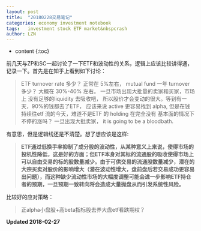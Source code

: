 ```yaml
---
layout: post
title:  "20180228交易笔记"
categories: economy investment notebook
tags:   investment stock ETF market&nbspcrash
author: LZN
---
```


* content
{:toc}

前几天与ZP和SC一起讨论了一下ETF和波动性的关系，逻辑上应该比较讲得通，记录一下。首先是在知乎上看到如下讨论：

>ETF turnover rate 多少？ 正常在 5%左右， mutual fund 一年 turnover 多少？ 大概在 30%-40% 左右。 一旦市场出现大批量的卖家和买家，市场上 没有足够的liquidity 去吸收吧， 所以股价才会变动的很大。等到有一天，90%的钱都去了ETF， 应该来说 active 更容易找到 alpha, 但是在钱持续往etf 流的今天，难道不是ETF 的 holding 在完全没有 基本面的情况下不停的涨吗？ 一旦出现大批卖家， it is going to be a bloodbath.

有意思，但是逻辑线还是不清楚。想了想应该是这样:
>**ETF通过低换手率抑制了成分股的波动性，从某种意义上来说，使得市场的投机性降低，这是好的方面；但ETF本身对其标的流通股的吸收使得市场上可以自由交易的标的股数量减少。由于可供交易的流通股数量减少，潜在的大宗买卖对股价的影响增大（潜在波动性增大，盘前盘后若交易成功更容易出问题），而这种缺少流动性市场的大幅度调整可能会进一步影响ETF持仓者的预期，一旦预期一致转向将会造成大量抛盘从而引发系统性风险。**

比较好的应对策略：
>正alpha小盘股+高beta指标股去养大盘etf看跌期权？

**Updated 2018-02-27**
